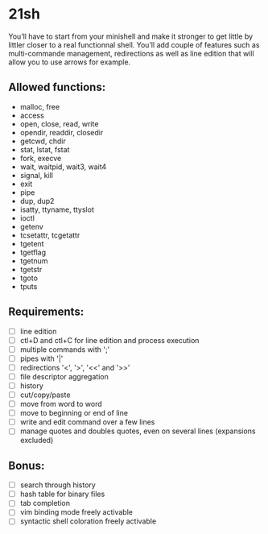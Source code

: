 # 21sh
You’ll have to start from your minishell and make it stronger to get little by littler closer to a real functionnal shell. You’ll add couple of features such as multi-commande management, redirections as well as line edition that will allow you to use arrows for example.

## Allowed functions:

*	malloc, free
*	access
*	open, close, read, write
*	opendir, readdir, closedir
*	getcwd, chdir
*	stat, lstat, fstat
*	fork, execve
*	wait, waitpid, wait3, wait4
*	signal, kill
*	exit
*	pipe
*	dup, dup2
*	isatty, ttyname, ttyslot
*	ioctl
*	getenv
*	tcsetattr, tcgetattr
*	tgetent
*	tgetflag
*	tgetnum
*	tgetstr
*	tgoto
*	tputs

## Requirements:

- [ ] line edition
- [ ] ctl+D and ctl+C for line edition and process execution
- [ ] multiple commands with ';'
- [ ] pipes with '|'
- [ ] redirections '<', '>', '<<' and '>>'
- [ ] file descriptor aggregation
- [ ] history
- [ ] cut/copy/paste
- [ ] move from word to word
- [ ] move to beginning or end of line
- [ ] write and edit command over a few lines
- [ ] manage quotes and doubles quotes, even on several lines (expansions excluded)

## Bonus:

- [ ] search through history
- [ ] hash table for binary files
- [ ] tab completion
- [ ] vim binding mode freely activable
- [ ] syntactic shell coloration freely activable

